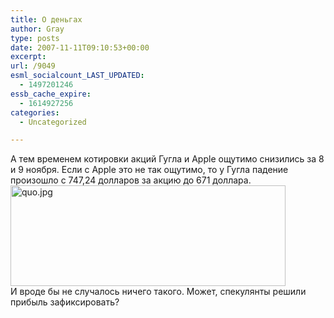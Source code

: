 ```yaml
---
title: О деньгах
author: Gray
type: posts
date: 2007-11-11T09:10:53+00:00
excerpt:
url: /9049
esml_socialcount_LAST_UPDATED:
  - 1497201246
essb_cache_expire:
  - 1614927256
categories:
  - Uncategorized

---
```








А тем временем котировки акций Гугла и Apple ощутимо снизились за 8 и 9 ноября. Если с Apple это не так ощутимо, то у Гугла падение произошло с 747,24 долларов за акцию до 671 доллара.  
<img src="https://i2.wp.com/img-fotki.yandex.ru/get/8/gray7400.34/0_4eaa_5382006_L.jpg?resize=440%2C161" width="440" height="161" title="quo.jpg" alt="quo.jpg" border="0" data-recalc-dims="1" />  
И вроде бы не случалось ничего такого. Может, спекулянты решили прибыль зафиксировать?